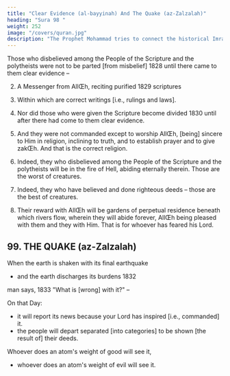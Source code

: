 ```yaml
---
title: "Clear Evidence (al-bayyinah) And The Quake (az-Zalzalah)"
heading: "Sura 98 "
weight: 252
image: "/covers/quran.jpg"
description: "The Prophet Mohammad tries to connect the historical Imran family to his Islam."
---
```




Those who disbelieved among the People of the Scripture and the polytheists were not to be parted [from misbelief] 1828 until
there came to them clear evidence –

2. A Messenger from AllŒh, reciting purified 1829 scriptures

3. Within which are correct writings [i.e., rulings and laws].

4. Nor did those who were given the Scripture become divided 1830
until after there had come to them clear evidence.

5. And they were not commanded except to worship AllŒh, [being]
sincere to Him in religion, inclining to truth, and to establish
prayer and to give zakŒh. And that is the correct religion.

6. Indeed, they who disbelieved among the People of the Scripture
and the polytheists will be in the fire of Hell, abiding eternally
therein. Those are the worst of creatures.

7. Indeed, they who have believed and done righteous deeds –
those are the best of creatures.

8. Their reward with AllŒh will be gardens of perpetual residence
beneath which rivers flow, wherein they will abide forever,
AllŒh being pleased with them and they with Him. That is for
whoever has feared his Lord.


## 99. THE QUAKE (az-Zalzalah)

When the earth is shaken with its final earthquake
- and the earth discharges its burdens 1832

man says, 1833 "What is [wrong] with it?" –

On that Day:
- it will report its news because your Lord has inspired [i.e., commanded] it.
- the people will depart separated [into categories] to be shown [the result of] their deeds.

Whoever does an atom's weight of good will see it,
- whoever does an atom's weight of evil will see it.
